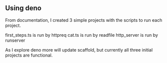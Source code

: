 ## Using deno

From documentation, I created 3 simple projects with the scripts to run each
project.

first_steps.ts is run by httpreq
cat.ts is run by readfile
http_server is run by runserver

As I explore deno more will update scaffold, but currently all three initial
projects are functional.
